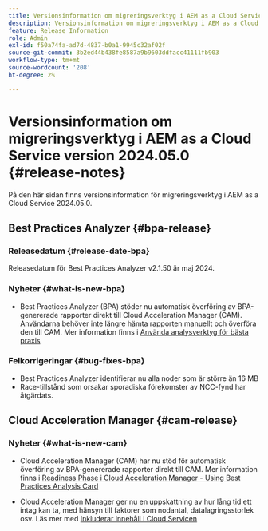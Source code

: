 ```yaml
---
title: Versionsinformation om migreringsverktyg i AEM as a Cloud Service version 2024.05.0
description: Versionsinformation om migreringsverktyg i AEM as a Cloud Service version 2024.05.0
feature: Release Information
role: Admin
exl-id: f50a74fa-ad7d-4837-b0a1-9945c32af02f
source-git-commit: 3b2ed44b438fe8587a9b9603ddfacc41111fb903
workflow-type: tm+mt
source-wordcount: '208'
ht-degree: 2%

---
```


# Versionsinformation om migreringsverktyg i AEM as a Cloud Service version 2024.05.0 {#release-notes}

På den här sidan finns versionsinformation för migreringsverktyg i AEM as a Cloud Service 2024.05.0.

## Best Practices Analyzer {#bpa-release}

### Releasedatum {#release-date-bpa}

Releasedatum för Best Practices Analyzer v2.1.50 är maj 2024.

### Nyheter {#what-is-new-bpa}

* Best Practices Analyzer (BPA) stöder nu automatisk överföring av BPA-genererade rapporter direkt till Cloud Acceleration Manager (CAM). Användarna behöver inte längre hämta rapporten manuellt och överföra den till CAM. Mer information finns i [Använda analysverktyg för bästa praxis](/help/journey-migration/best-practices-analyzer/using-best-practices-analyzer.md)

### Felkorrigeringar {#bug-fixes-bpa}

* Best Practices Analyzer identifierar nu alla noder som är större än 16 MB
* Race-tillstånd som orsakar sporadiska förekomster av NCC-fynd har åtgärdats.

## Cloud Acceleration Manager {#cam-release}

### Nyheter {#what-is-new-cam}

* Cloud Acceleration Manager (CAM) har nu stöd för automatisk överföring av BPA-genererade rapporter direkt till CAM. Mer information finns i [Readiness Phase i Cloud Acceleration Manager - Using Best Practices Analysis Card](/help/journey-migration/cloud-acceleration-manager/using-cam/cam-readiness-phase.md#best-practices-analysis)

* Cloud Acceleration Manager ger nu en uppskattning av hur lång tid ett intag kan ta, med hänsyn till faktorer som nodantal, datalagringsstorlek osv. Läs mer med [Inkluderar innehåll i Cloud Servicen](/help/journey-migration/content-transfer-tool/using-content-transfer-tool/ingesting-content.md)
